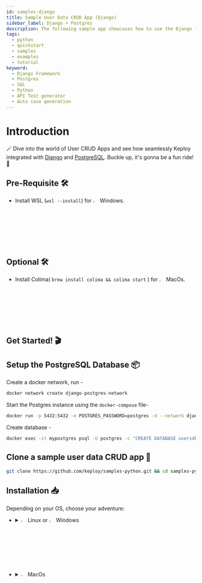 ```yaml
---
id: samples-django
title: Sample User Data CRUD App (Django)
sidebar_label: Django + Postgres
description: The following sample app showcases how to use the Django framework and the Keploy Platform.
tags:
  - python
  - quickstart
  - samples
  - examples
  - tutorial
keyword:
  - Django Framework
  - Postgres
  - SQL
  - Python
  - API Test generator
  - Auto case generation
---
```


# Introduction

🪄 Dive into the world of User CRUD Apps and see how seamlessly Keploy integrated with [Django](https://www.djangoproject.com/) and [PostgreSQL](https://www.postgresql.org/). Buckle up, it's gonna be a fun ride! 🎢

## Pre-Requisite 🛠️

- Install WSL (`wsl --install`) for <img src="/docs/img/os/windows.png" alt="Windows" width="3%" /> Windows.

## Optional 🛠️

- Install Colima( `brew install colima && colima start` ) for <img src="/docs/img/os/macos.png" alt="MacOS" width="3%" /> MacOs.

## Get Started! 🎬

## Setup the PostgreSQL Database 📦

Create a docker network, run -

```bash
docker network create django-postgres-network
```

Start the Postgres instance using the `docker-compose` file-

```bash
docker run -p 5432:5432 -e POSTGRES_PASSWORD=postgres -d --network django-postgres-network --name mypostgres postgres
```

Create database -

```bash
docker exec -it mypostgres psql -U postgres -c "CREATE DATABASE usersdb"
```

## Clone a sample user data CRUD app 🧪

```bash
git clone https://github.com/keploy/samples-python.git && cd samples-python/django-postgres/django-postgres
```

## Installation 📥

Depending on your OS, choose your adventure:

- <details>
   <summary><img src="/docs/img/os/linux.png" alt="Linux" width="3%" /> Linux or <img src="/docs/img/os/windows.png" alt="Windows" width="3%" /> Windows</summary>

  Alright, let's equip ourselves with the **latest Keploy binary**:

  ```bash
  curl --silent --location "https://github.com/keploy/keploy/releases/latest/download/keploy_linux_amd64.tar.gz" | tar xz -C /tmp

  sudo mkdir -p /usr/local/bin && sudo mv /tmp/keploy /usr/local/bin && keploy
  ```

  If everything goes right, your screen should look a bit like this:

   <img src="/docs/img/code-snippets/install-keploy-logs.png" alt="Test Case Generator" width="50%" />

  Moving on...
   <details>
   <summary style={{ fontWeight: 'bold', fontSize: '1.17em', marginLeft: '0.5em' }}> Run App with <img src="/docs/img/os/docker.png" alt="Docker Container" width="3%" /> Docker </summary>

  #### Add alias for Keploy:

  ```bash
  alias keploy='sudo docker run --pull always --name keploy-v2 -p 16789:16789 --privileged --pid=host -it -v "$(pwd)":/files -v /sys/fs/cgroup:/sys/fs/cgroup -v /sys/kernel/debug:/sys/kernel/debug -v /sys/fs/bpf:/sys/fs/bpf -v /var/run/docker.sock:/var/run/docker.sock -v '"$HOME"'/.keploy-config:/root/.keploy-config -v '"$HOME"'/.keploy:/root/.keploy --rm ghcr.io/keploy/keploy'
  ```

  ### Lights, Camera, Record! 🎥

  Change the database configuration in `django_postgres/settings.py` file to:

  ```python
  DATABASES = {
    'default': {
        'ENGINE': 'django.db.backends.postgresql',
        'NAME': 'usersdb',
        'USER': 'postgres',
        'PASSWORD': 'postgres',
        'HOST': 'mypostgres',
        'PORT': '5432',
    }
  }
  ```

  Build the app image:

  ```bash
  docker build -t django-app:1.0 .
  ```

  Capture the test-cases-

  ```shell
  keploy record -c "docker run -p 8000:8000 --name DjangoApp --network django-postgres-network django-app:1.0"
  ```

  🔥**Make some API calls**. Postman, Hoppscotch or even curl - take your pick!

  Let's make URLs short and sweet:

  ### Generate testcases

  To generate testcases we just need to **make some API calls.**

  **1. Make a POST request**

  ```bash
  curl --location 'http://127.0.0.1:8000/user/' \
  --header 'Content-Type: application/json' \
  --data-raw '    {
        "name": "Jane Smith",
        "email": "jane.smith@example.com",
        "password": "smith567",
        "website": "www.janesmith.com"
    }'
  ```

  **2. Make a GET request**

  ```bash
  curl --location 'http://127.0.0.1:8000/user/'
  ```

  **3. Make a PUT request**

  ```bash
  curl --location --request PUT 'http://127.0.0.1:8000/user/efbe12df-3cae-4cbc-b045-dc74840aa82b/' \
  --header 'Content-Type: application/json' \
  --data-raw '    {
        "name": "Jane Smith",
        "email": "smith.jane@example.com",
        "password": "smith567",
        "website": "www.smithjane.com"
    }'
  ```

  **4. Make a GET request**

  ```bash
  curl --location 'http://127.0.0.1:8000/user/c793c752-ad95-4cff-8cbe-5715a1e8a76e/'
  ```

  **5. Make a DELETE request**

  ```bash
   curl --location --request DELETE 'http://127.0.0.1:8000/user/ee2af3fc-0503-4a6a-a452-b7d8c87a085b/'
  ```

  Give yourself a pat on the back! With that simple spell, you've conjured up a test case with a mock! Explore the **Keploy directory** and you'll discover your handiwork in `test-1.yml` and `mocks.yml`.

  ```yaml
  version: api.keploy.io/v1beta2
  kind: Http
  name: test-1
  spec:
    metadata: {}
    req:
      method: GET
      proto_major: 1
      proto_minor: 1
      url: http://127.0.0.1:8000/user/
      header:
        Accept: "*/*"
        Host: 127.0.0.1:8000
        User-Agent: curl/7.81.0
      body: ""
      body_type: ""
      timestamp: 2023-11-05T12:49:22.444698436+05:30
    resp:
      status_code: 200
      header:
        Allow: POST, OPTIONS, GET
        Content-Length: "31"
        Content-Type: application/json
        Cross-Origin-Opener-Policy: same-origin
        Date: Sun, 05 Nov 2023 07:19:22 GMT
        Referrer-Policy: same-origin
        Server: WSGIServer/0.2 CPython/3.10.12
        Vary: Accept, Cookie
        X-Content-Type-Options: nosniff
        X-Frame-Options: DENY
      body: '{"message": "No Users Found!!"}'
      body_type: ""
      status_message: ""
      proto_major: 0
      proto_minor: 0
      timestamp: 2023-11-05T12:49:24.85684599+05:30
    objects: []
    assertions:
      noise:
        - header.Date
        - header.Allow
        - header.Vary
    created: 1699168764
  curl: |
    curl --request GET \
    --url http://127.0.0.1:8000/user/ \
    --header 'User-Agent: curl/7.81.0' \
    --header 'Accept: */*' \
    --header 'Host: 127.0.0.1:8000' \
  ```

  This is how `mocks.yml` generated would look like:-

  ```yaml
    version: api.keploy.io/v1beta2
    kind: Postgres
    name: mocks
    spec:
        metadata: {}
        postgresrequests:
            - header: [Q]
            identifier: ClientRequest
            length: 8
            query:
                string: SELECT "application_user"."id", "application_user"."name", "application_user"."email", "application_user"."password", "application_user"."website" FROM "application_user"
            msg_type: 81
            auth_type: 0
        postgresresponses:
            - header: [T, C, Z]
            identifier: ServerResponse
            length: 8
            authentication_md5_password:
                salt:
                    - 0
                    - 0
                    - 0
                    - 0
            command_complete:
                - command_tag:
                    - 83
                    - 69
                    - 76
                    - 69
                    - 67
                    - 84
                    - 32
                    - 48
            ready_for_query:
                txstatus: 73
            row_description: {fields: [{name: [105, 100], table_oid: 24705, table_attribute_number: 1, data_type_oid: 2950, data_type_size: 16, type_modifier: -1, format: 0}, {name: [110, 97, 109, 101], table_oid: 24705, table_attribute_number: 2, data_type_oid: 1043, data_type_size: -1, type_modifier: 54, format: 0}, {name: [101, 109, 97, 105, 108], table_oid: 24705, table_attribute_number: 3, data_type_oid: 1043, data_type_size: -1, type_modifier: 258, format: 0}, {name: [112, 97, 115, 115, 119, 111, 114, 100], table_oid: 24705, table_attribute_number: 4, data_type_oid: 1043, data_type_size: -1, type_modifier: 54, format: 0}, {name: [119, 101, 98, 115, 105, 116, 101], table_oid: 24705, table_attribute_number: 5, data_type_oid: 1043, data_type_size: -1, type_modifier: 54, format: 0}]}
            msg_type: 90
            auth_type: 0
        reqtimestampmock: 2023-11-05T12:49:22.471612071+05:30
        restimestampmock: 2023-11-05T12:49:22.47169658+05:30
  ```

  Want to see if everything works as expected?

  #### Run Tests

  Time to put things to the test 🧪

  ```shell
  keploy test -c "sudo docker run -p 8000:8000 --rm --network django-postgres-network --name django-app django-app:1.0" --delay 10
  ```

  > The `--delay` flag? Oh, that's just giving your app a little breather (in seconds) before the test cases come knocking.

  Final thoughts? Dive deeper! Try different API calls, tweak the DB response in the `mocks.yml`, or fiddle with the request or response in `test-x.yml`. Run the tests again and see the magic unfold!✨👩‍💻👨‍💻✨

  ## Wrapping it up 🎉

  Congrats on the journey so far! You've seen Keploy's power, flexed your coding muscles, and had a bit of fun too! Now, go out there and keep exploring, innovating, and creating! Remember, with the right tools and a sprinkle of fun, anything's possible.😊🚀

  Happy coding! ✨👩‍💻👨‍💻✨

   </details>
   <br/>

   <details>
   <summary style={{ fontWeight: 'bold', fontSize: '1.17em', marginLeft: '0.5em' }}>Run App on 🐧 Linux  </summary>

  We'll be running our sample application right on Linux, but just to make things a tad more thrilling, we'll have the database (PostgreSQL) chill on Docker. Ready? Let's get the party started!🎉

  ### 📼 Roll the Tape - Recording Time!

  To create the required tables in the database, run:

  ```python
  python3 manage.py makemigrations
  python3 manage.py migrate
  ```

  Ready, set, record! Here's how:

  ```bash
  sudo -E keploy record -c "python3 manage.py runserver"
  ```

  Keep an eye out for the `-c `flag! It's the command charm to run the app.

  Alright, magician! With the app alive and kicking, let's weave some test cases. The spell? Making some API calls! Postman, Hoppscotch, or the classic curl - pick your wand.

  ### Generate testcases

  To generate testcases we just need to **make some API calls.**

  **1. Make a POST request**

  ```bash
  curl --location 'http://127.0.0.1:8000/user/' \
  --header 'Content-Type: application/json' \
  --data-raw '    {
        "name": "Jane Smith",
        "email": "jane.smith@example.com",
        "password": "smith567",
        "website": "www.janesmith.com"
    }'
  ```

  **2. Make a GET request**

  ```bash
  curl --location 'http://127.0.0.1:8000/user/'
  ```

  **3. Make a PUT request**

  ```bash
  curl --location --request PUT 'http://127.0.0.1:8000/user/efbe12df-3cae-4cbc-b045-dc74840aa82b/' \
  --header 'Content-Type: application/json' \
  --data-raw '    {
        "name": "Jane Smith",
        "email": "smith.jane@example.com",
        "password": "smith567",
        "website": "www.smithjane.com"
    }'
  ```

  **4. Make a GET request**

  ```bash
  curl --location 'http://127.0.0.1:8000/user/c793c752-ad95-4cff-8cbe-5715a1e8a76e/'
  ```

  **5. Make a DELETE request**

  ```bash
   curl --location --request DELETE 'http://127.0.0.1:8000/user/ee2af3fc-0503-4a6a-a452-b7d8c87a085b/'
  ```

  Give yourself a pat on the back! With that simple spell, you've conjured up a test case with a mock! Explore the **Keploy directory** and you'll discover your handiwork in `test-1.yml` and `mocks.yml`.

  ```yaml
  version: api.keploy.io/v1beta2
  kind: Http
  name: test-1
  spec:
    metadata: {}
    req:
      method: GET
      proto_major: 1
      proto_minor: 1
      url: http://127.0.0.1:8000/user/
      header:
        Accept: "*/*"
        Host: 127.0.0.1:8000
        User-Agent: curl/7.81.0
      body: ""
      body_type: ""
      timestamp: 2023-11-05T12:49:22.444698436+05:30
    resp:
      status_code: 200
      header:
        Allow: POST, OPTIONS, GET
        Content-Length: "31"
        Content-Type: application/json
        Cross-Origin-Opener-Policy: same-origin
        Date: Sun, 05 Nov 2023 07:19:22 GMT
        Referrer-Policy: same-origin
        Server: WSGIServer/0.2 CPython/3.10.12
        Vary: Accept, Cookie
        X-Content-Type-Options: nosniff
        X-Frame-Options: DENY
      body: '{"message": "No Users Found!!"}'
      body_type: ""
      status_message: ""
      proto_major: 0
      proto_minor: 0
      timestamp: 2023-11-05T12:49:24.85684599+05:30
    objects: []
    assertions:
      noise:
        - header.Date
        - header.Allow
        - header.Vary
    created: 1699168764
  curl: |
    curl --request GET \
    --url http://127.0.0.1:8000/user/ \
    --header 'User-Agent: curl/7.81.0' \
    --header 'Accept: */*' \
    --header 'Host: 127.0.0.1:8000' \
  ```

  This is how `mocks.yml` generated would look like:-

  ```yaml
    version: api.keploy.io/v1beta2
    kind: Postgres
    name: mocks
    spec:
        metadata: {}
        postgresrequests:
            - header: [Q]
            identifier: ClientRequest
            length: 8
            query:
                string: SELECT "application_user"."id", "application_user"."name", "application_user"."email", "application_user"."password", "application_user"."website" FROM "application_user"
            msg_type: 81
            auth_type: 0
        postgresresponses:
            - header: [T, C, Z]
            identifier: ServerResponse
            length: 8
            authentication_md5_password:
                salt:
                    - 0
                    - 0
                    - 0
                    - 0
            command_complete:
                - command_tag:
                    - 83
                    - 69
                    - 76
                    - 69
                    - 67
                    - 84
                    - 32
                    - 48
            ready_for_query:
                txstatus: 73
            row_description: {fields: [{name: [105, 100], table_oid: 24705, table_attribute_number: 1, data_type_oid: 2950, data_type_size: 16, type_modifier: -1, format: 0}, {name: [110, 97, 109, 101], table_oid: 24705, table_attribute_number: 2, data_type_oid: 1043, data_type_size: -1, type_modifier: 54, format: 0}, {name: [101, 109, 97, 105, 108], table_oid: 24705, table_attribute_number: 3, data_type_oid: 1043, data_type_size: -1, type_modifier: 258, format: 0}, {name: [112, 97, 115, 115, 119, 111, 114, 100], table_oid: 24705, table_attribute_number: 4, data_type_oid: 1043, data_type_size: -1, type_modifier: 54, format: 0}, {name: [119, 101, 98, 115, 105, 116, 101], table_oid: 24705, table_attribute_number: 5, data_type_oid: 1043, data_type_size: -1, type_modifier: 54, format: 0}]}
            msg_type: 90
            auth_type: 0
        reqtimestampmock: 2023-11-05T12:49:22.471612071+05:30
        restimestampmock: 2023-11-05T12:49:22.47169658+05:30
  ```

  Want to see if everything works as expected?

  #### Run Tests

  Time to put things to the test 🧪

  ```shell
  sudo -E keploy test -c "python3 manage.py runserver" --delay 10
  ```

  > The `--delay` flag? Oh, that's just giving your app a little breather (in seconds) before the test cases come knocking.

  Final thoughts? Dive deeper! Try different API calls, tweak the DB response in the `mocks.yml`, or fiddle with the request or response in `test-x.yml`. Run the tests again and see the magic unfold!✨👩‍💻👨‍💻✨

  ## Wrapping it up 🎉

  Congrats on the journey so far! You've seen Keploy's power, flexed your coding muscles, and had a bit of fun too! Now, go out there and keep exploring, innovating, and creating! Remember, with the right tools and a sprinkle of fun, anything's possible. 😊🚀

  Happy coding! ✨👩‍💻👨‍💻✨
   </details>

   </details>

   <br/>

- <details>
   <summary><img src="/docs/img/os/macos.png" alt="MacOS" width="3%" /> MacOs </summary>

  Dive straight in, but first in case you're using **Keploy** with **Colima**, give it a gentle nudge with (`colima start`). Let's make sure it's awake and ready for action!

  ### Add alias for Keploy 🐰:

  For the sake of convenience (and a bit of Mac magic 🪄), let's set up a shortcut for Keploy:

  ### Use Keploy with Docker-Desktop

  Note:To run Keploy on MacOS through [Docker](https://docs.docker.com/desktop/release-notes/#4252) the version must be `4.25.2` or above.

  #### Creating Docker Volume

  ```bash
  docker volume create --driver local --opt type=debugfs --opt device=debugfs debugfs
  ```

  ```bash
  alias keploy='sudo docker run --pull always --name keploy-v2 -p 16789:16789 --privileged --pid=host -it -v "$(pwd)":/files -v /sys/fs/cgroup:/sys/fs/cgroup -v debugfs:/sys/kernel/debug:rw -v /sys/fs/bpf:/sys/fs/bpf -v /var/run/docker.sock:/var/run/docker.sock -v '"$HOME"'/.keploy-config:/root/.keploy-config -v '"$HOME"'/.keploy:/root/.keploy --rm ghcr.io/keploy/keploy'
  ```

  ### Use Keploy with Colima

  ```bash
  alias keploy='sudo docker run --pull always --name keploy-v2 -p 16789:16789 --privileged --pid=host -it -v "$(pwd)":/files -v /sys/fs/cgroup:/sys/fs/cgroup -v /sys/kernel/debug:/sys/kernel/debug -v /sys/fs/bpf:/sys/fs/bpf -v /var/run/docker.sock:/var/run/docker.sock -v '"$HOME"'/.keploy-config:/root/.keploy-config -v '"$HOME"'/.keploy:/root/.keploy --rm ghcr.io/keploy/keploy'
  ```

  ### Lights, Camera, Record! 🎥

  Capture the test-cases-

  ```shell
  keploy record -c "docker run -p 8000:8000 --name DjangoApp --network django-postgres-network --name djangoPostgresApp django-app:1.0"
  ```

  🔥**Make some API calls**. Postman, Hoppscotch or even curl - take your pick!

  Let's make URLs short and sweet:

  ### Generate testcases

  To generate testcases we just need to **make some API calls.**

  **1. Make a POST request**

  ```bash
  curl --location 'http://127.0.0.1:8000/user/' \
  --header 'Content-Type: application/json' \
  --data-raw '    {
        "name": "Jane Smith",
        "email": "jane.smith@example.com",
        "password": "smith567",
        "website": "www.janesmith.com"
    }'
  ```

  **2. Make a GET request**

  ```bash
  curl --location 'http://127.0.0.1:8000/user/'
  ```

  **3. Make a PUT request**

  ```bash
  curl --location --request PUT 'http://127.0.0.1:8000/user/efbe12df-3cae-4cbc-b045-dc74840aa82b/' \
  --header 'Content-Type: application/json' \
  --data-raw '    {
        "name": "Jane Smith",
        "email": "smith.jane@example.com",
        "password": "smith567",
        "website": "www.smithjane.com"
    }'
  ```

  **4. Make a GET request**

  ```bash
  curl --location 'http://127.0.0.1:8000/user/c793c752-ad95-4cff-8cbe-5715a1e8a76e/'
  ```

  **5. Make a DELETE request**

  ```bash
   curl --location --request DELETE 'http://127.0.0.1:8000/user/ee2af3fc-0503-4a6a-a452-b7d8c87a085b/'
  ```

  Give yourself a pat on the back! With that simple spell, you've conjured up a test case with a mock! Explore the **Keploy directory** and you'll discover your handiwork in `test-1.yml` and `mocks.yml`.

  ```yaml
  version: api.keploy.io/v1beta2
  kind: Http
  name: test-1
  spec:
    metadata: {}
    req:
      method: GET
      proto_major: 1
      proto_minor: 1
      url: http://127.0.0.1:8000/user/
      header:
        Accept: "*/*"
        Host: 127.0.0.1:8000
        User-Agent: curl/7.81.0
      body: ""
      body_type: ""
      timestamp: 2023-11-05T12:49:22.444698436+05:30
    resp:
      status_code: 200
      header:
        Allow: POST, OPTIONS, GET
        Content-Length: "31"
        Content-Type: application/json
        Cross-Origin-Opener-Policy: same-origin
        Date: Sun, 05 Nov 2023 07:19:22 GMT
        Referrer-Policy: same-origin
        Server: WSGIServer/0.2 CPython/3.10.12
        Vary: Accept, Cookie
        X-Content-Type-Options: nosniff
        X-Frame-Options: DENY
      body: '{"message": "No Users Found!!"}'
      body_type: ""
      status_message: ""
      proto_major: 0
      proto_minor: 0
      timestamp: 2023-11-05T12:49:24.85684599+05:30
    objects: []
    assertions:
      noise:
        - header.Date
        - header.Allow
        - header.Vary
    created: 1699168764
  curl: |
    curl --request GET \
    --url http://127.0.0.1:8000/user/ \
    --header 'User-Agent: curl/7.81.0' \
    --header 'Accept: */*' \
    --header 'Host: 127.0.0.1:8000' \
  ```

  This is how `mocks.yml` generated would look like:-

  ```yaml
    version: api.keploy.io/v1beta2
    kind: Postgres
    name: mocks
    spec:
        metadata: {}
        postgresrequests:
            - header: [Q]
            identifier: ClientRequest
            length: 8
            query:
                string: SELECT "application_user"."id", "application_user"."name", "application_user"."email", "application_user"."password", "application_user"."website" FROM "application_user"
            msg_type: 81
            auth_type: 0
        postgresresponses:
            - header: [T, C, Z]
            identifier: ServerResponse
            length: 8
            authentication_md5_password:
                salt:
                    - 0
                    - 0
                    - 0
                    - 0
            command_complete:
                - command_tag:
                    - 83
                    - 69
                    - 76
                    - 69
                    - 67
                    - 84
                    - 32
                    - 48
            ready_for_query:
                txstatus: 73
            row_description: {fields: [{name: [105, 100], table_oid: 24705, table_attribute_number: 1, data_type_oid: 2950, data_type_size: 16, type_modifier: -1, format: 0}, {name: [110, 97, 109, 101], table_oid: 24705, table_attribute_number: 2, data_type_oid: 1043, data_type_size: -1, type_modifier: 54, format: 0}, {name: [101, 109, 97, 105, 108], table_oid: 24705, table_attribute_number: 3, data_type_oid: 1043, data_type_size: -1, type_modifier: 258, format: 0}, {name: [112, 97, 115, 115, 119, 111, 114, 100], table_oid: 24705, table_attribute_number: 4, data_type_oid: 1043, data_type_size: -1, type_modifier: 54, format: 0}, {name: [119, 101, 98, 115, 105, 116, 101], table_oid: 24705, table_attribute_number: 5, data_type_oid: 1043, data_type_size: -1, type_modifier: 54, format: 0}]}
            msg_type: 90
            auth_type: 0
        reqtimestampmock: 2023-11-05T12:49:22.471612071+05:30
        restimestampmock: 2023-11-05T12:49:22.47169658+05:30
  ```

  Want to see if everything works as expected?

  #### Run Tests

  Time to put things to the test 🧪

  ```shell
  keploy test -c "sudo docker run -p 8000:8000 --rm --network django-postgres-network --name djangoPostgresApp django-app:1.0" --delay 10
  ```

  > The `--delay` flag? Oh, that's just giving your app a little breather (in seconds) before the test cases come knocking.

  Final thoughts? Dive deeper! Try different API calls, tweak the DB response in the `mocks.yml`, or fiddle with the request or response in `test-x.yml`. Run the tests again and see the magic unfold!✨👩‍💻👨‍💻✨

  ## Wrapping it up 🎉

  Congrats on the journey so far! You've seen Keploy's power, flexed your coding muscles, and had a bit of fun too! Now, go out there and keep exploring, innovating, and creating! Remember, with the right tools and a sprinkle of fun, anything's possible.😊🚀

  Happy coding! ✨👩‍💻👨‍💻✨
   </details>
